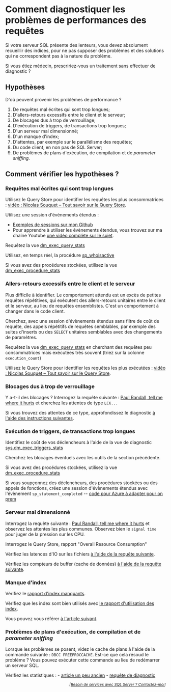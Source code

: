 # Comment diagnostiquer les problèmes de performances des requêtes

Si votre serveur SQL présente des lenteurs, vous devez absolument recueillir des indices, pour ne pas supposer des problèmes et des solutions qui ne correspondent pas à la nature du problème.

Si vous étiez médecin, prescririez-vous un traitement sans effectuer de diagnostic ?

## Hypothèses

D'où peuvent provenir les problèmes de performance ?

1. De requêtes mal écrites qui sont trop longues;
2. D'allers-retours excessifs entre le client et le serveur;
3. De blocages dus à trop de verrouillage;
4. D'exécution de triggers, de transactions trop longues;
5. D'un serveur mal dimensionné;
6. D'un manque d'index;
7. D'attentes, par exemple sur le parallélisme des requêtes;
8. Du code client, en non pas de SQL Server;
9. De problèmes de plans d'exécution, de compilation et de *parameter sniffing*.

## Comment vérifier les hypothèses ?

### Requêtes mal écrites qui sont trop longues

Utilisez le Query Store pour identifier les requêtes les plus consommatrices : [vidéo : Nicolas Souquet – Tout savoir sur le Query Store](https://youtu.be/Adwtl1QtYvI).

Utilisez une session d'évènements étendus :

- [Exemples de sessions sur mon Github](https://github.com/rudi-bruchez/tsql-scripts/tree/master/extended-events)
- Pour apprendre à utiliser les évènements étendus, vous trouvez sur ma chaîne Youtube [une vidéo complète sur le sujet](https://youtu.be/SC7MfYsd-p0).

Requêtez la vue [dm_exec_query_stats](https://github.com/rudi-bruchez/tsql-scripts/blob/master/diagnostics/execution-stats/dm_exec_query_stats.sql)

Utilisez, en temps réel, la procédure [sp_whoisactive](https://github.com/amachanic/sp_whoisactive/releases)

Si vous avez des procédures stockées, utilisez la vue [dm_exec_procedure_stats](https://github.com/rudi-bruchez/tsql-scripts/blob/master/diagnostics/stored-procedures/procedure-execution-analysis.sql)

### Allers-retours excessifs entre le client et le serveur

Plus difficile à identifier. Le comportement attendu est un excès de petites requêtes répétitives, qui exécutent des allers-retours unitaires entre le client et le serveur, au lieu de requêtes ensemblistes. C'est un comportement à changer dans le code client.

Cherchez, avec une session d'évènements étendus sans filtre de coût de requête, des appels répétitifs de requêtes semblables, par exemple des suites d'inserts ou des `SELECT` unitaires semblables avec des changements de paramètres.

Requêtez la vue [dm_exec_query_stats](https://github.com/rudi-bruchez/tsql-scripts/blob/master/diagnostics/execution-stats/dm_exec_query_stats.sql) en cherchant des requêtes peu consommatrices mais exécutées très souvent (triez sur la colonne `execution_count`)

Utilisez le Query Store pour identifier les requêtes les plus exécutées : [vidéo : Nicolas Souquet – Tout savoir sur le Query Store](https://youtu.be/Adwtl1QtYvI).

### Blocages dus à trop de verrouillage

Y a-t-il des blocages ? Interrogez la requête suivante : [Paul Randall, tell me where it hurts](https://www.sqlskills.com/blogs/paul/wait-statistics-or-please-tell-me-where-it-hurts/) et cherchez les attentes de type `LCK...`

Si vous trouvez des attentes de ce type, approfondissez le diagnostic [à l'aide des instructions suivantes](../verrouillage-et-transactions/blocages.md).

### Exécution de triggers, de transactions trop longues

Identifiez le coût de vos déclencheurs à l'aide de la vue de diagnostic [sys.dm_exec_triggers_stats](https://github.com/rudi-bruchez/tsql-scripts/blob/master/diagnostics/execution-stats/trigger-stats.sql)

Cherchez les blocages éventuels avec les outils de la section précédente.

Si vous avez des procédures stockées, utilisez la vue [dm_exec_procedure_stats](https://github.com/rudi-bruchez/tsql-scripts/blob/master/diagnostics/stored-procedures/procedure-execution-analysis.sql)

Si vous soupçonnez des déclencheurs, des procédures stockées ou des appels de fonctions, créez une session d'évènements étendus avec l'évènement `sp_statement_completed` -- [code pour Azure à adapter pour on prem](https://github.com/rudi-bruchez/tsql-scripts/blob/master/extended-events/azure-sql-database/trace-procedure-create.sql)

### Serveur mal dimensionné

Interrogez la requête suivante : [Paul Randall, tell me where it hurts](https://www.sqlskills.com/blogs/paul/wait-statistics-or-please-tell-me-where-it-hurts/) et observez les attentes les plus communes. Observez bien le `signal time` pour juger de la pression sur les CPU.

Interrogez le Query Store, rapport "Overall Resource Consumption"

Vérifiez les latences d'IO sur les fichiers [à l'aide de la requête suivante](https://github.com/rudi-bruchez/tsql-scripts/blob/master/diagnostics/IO/dm_io_virtual_file_stats.sql).

Vérifiez les compteurs de buffer (cache de données) [à l'aide de la requête suivante](https://github.com/rudi-bruchez/tsql-scripts/blob/master/server-information/quick-audit.sql).

### Manque d'index

Vérifiez le [rapport d'index manquants](https://github.com/rudi-bruchez/tsql-scripts/blob/master/index-management/missing-indexes.sql).

Vérifiez que les index sont bien utilisés avec [le rapport d'utilisation des index](https://github.com/rudi-bruchez/tsql-scripts/blob/master/index-management/index-usage.sql).

Vous pouvez vous référer [à l'article suivant](https://rudi.developpez.com/sqlserver/tutoriel/vuesdm-index/).

### Problèmes de plans d'exécution, de compilation et de *parameter sniffing*

Lorsque les problèmes se posent, videz le cache de plans à l'aide de la commande suivante : `DBCC FREEPROCCACHE`. Est-ce que cela résoud le problème ? Vous pouvez exécuter cette commande au lieu de redémarrer un serveur SQL.

Vérifiez les statistiques :
    - [article un peu ancien](https://rudi.developpez.com/sqlserver/tutoriel/statistiques/)
    - [requête de diagnostic](https://github.com/rudi-bruchez/tsql-scripts/blob/master/diagnostics/tables/statistics.sql)


<p align="right">
<i><small>[<a href="https://www.pachadata.com/contact/">Besoin de services avec SQL Server ? Contactez-moi</a>]</small></i>
</p>